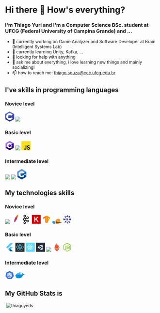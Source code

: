 # Hi there 👋 How's everything?

### I'm **Thiago Yuri** and I'm a Computer Science BSc. student at UFCG (Federal University of Campina Grande) and ...

- 🔭 currently working on Game Analyzer and Software Developer at Brain (Intelligent Systems Lab)
- 🌱 currently learning Unity, Kafka, ...
- 🤔 looking for help with anything
- 💬 ask me about everything, i love learning new things and mainly socializing!
- 📫 how to reach me: thiago.souza@ccc.ufcg.edu.br

## I've skills in programming languages

### Novice level
<a href="https://www.learn-c.org"><img src="./icons/languages/c.png" width="30px"></a>
<a href="https://www.r-project.org"><img src="./icons/languages/r.ico" width="30px"></a>

### Basic level
<a href="https://docs.microsoft.com/en-us/dotnet/csharp/"><img src="./icons/languages/c sharp.png" width="30px"></a>
<a href="https://golang.org"><img src="./icons/languages/golang.ico" width="30px"></a>
<a href="https://golang.org"><img src="./icons/languages/javascript.png" width="30px"></a>

### Intermediate level
<a href="https://www.oracle.com/java/"><img src="./icons/languages/java.ico" width="30px"></a>
<a href="https://www.python.org"><img src="./icons/languages/python.ico" width="30px"></a>
<a href="https://www.cplusplus.com"><img src="./icons/languages/c plus plus.png" width="30px"></a>


## My technologies skills

### Novice level
<a href="https://spring.io/projects/spring-boot"><img src="./icons/technologies/spring boot.ico" width="30px"></a>
<a href="https://www.apache.org"><img src="./icons/technologies/apache.png" width="30px"></a>
<a href="https://kafka.apache.org"><img src="./icons/technologies/kafka.png" width="30px"></a>
<a href="https://keras.io"><img src="./icons/technologies/keras.png" width="30px"></a>
<a href="https://www.tensorflow.org"><img src="./icons/technologies/tensorflow.png" width="30px"></a>
<a href="https://scikit-learn.org/stable/_static/scikit-learn-logo-small.png"><img src="./icons/technologies/scikit learn.png" width="30px"></a>
<a href=""><img src="./icons/technologies/helm.jpg" width="30px"></a>

### Basic level
<a href="https://flutter.dev"><img src="./icons/technologies/flutter.png" width="30px"></a>
<a href="https://reactjs.org"><img src="./icons/technologies/reactjs.png" width="30px"></a>
<a href="https://reactnative.dev"><img src="./icons/technologies/reactjs native.png" width="30px"></a>
<a href="https://unity.com"><img src="./icons/technologies/unity.png" width="30px"></a>
<a href="https://www.datadoghq.com"><img src="./icons/technologies/datadog.ico" width="30px"></a>
<a href="https://prometheus.io"><img src="./icons/technologies/prometheus.png" width="30px"></a>
<a href="https://nodejs.org"><img src="./icons/technologies/nodejs.png" width="30px"></a>

### Intermediate level
<a href="https://kubernetes.io"><img src="./icons/technologies/kubernetes.png" width="30px"></a>
<a href="https://www.docker.com"><img src="./icons/technologies/docker.png" width="30px"></a>

## My GitHub Stats is

<p>&nbsp;<img align="center" src="https://github-readme-stats.vercel.app/api?username=thiagoyeds&show_icons=true" alt="thiagoyeds" /></p>